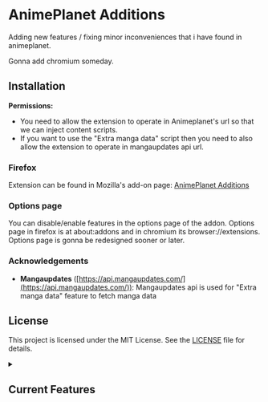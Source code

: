 
# AnimePlanet Additions
Adding new features / fixing minor inconveniences that i have found in animeplanet. 

Gonna add chromium someday.

## Installation

**Permissions:**
- You need to allow the extension to operate in Animeplanet's url so that we can inject content scripts.
- If you want to use the "Extra manga data" script then you need to also allow the extension to operate in mangaupdates api url.

### Firefox
Extension can be found in Mozilla's add-on page: [AnimePlanet Additions](https://addons.mozilla.org/en-US/firefox/addon/animeplanet-additions/)

### Options page
You can disable/enable features in the options page of the addon. Options page in firefox is at about:addons and in chromium its browser://extensions.
Options page is gonna be redesigned sooner or later.

### Acknowledgements
* **Mangaupdates** ([https://api.mangaupdates.com/](https://api.mangaupdates.com/)): Mangaupdates api is used for "Extra manga data" feature to fetch manga data


## License

This project is licensed under the MIT License. See the [LICENSE](LICENSE) file for details.


<details>
  <summary><h2>Current Features</h2></summary>

  <details>
    <summary>List entry remover</summary>
    Makes it that you can click the list to remove the entry from custom list in "Add to new custom list"
  </details>

  <details>
    <summary>Notes</summary>
    Allows you to add notes to any manga/anime
  </details>

  <details>
    <summary>Custom tags</summary>
    Allows creating and adding of custom tags to entries
  </details>

  <details>
    <summary>Apply button shown</summary>
    Makes the apply button on filters to be always shown.
  </details>

  <details>
    <summary>Auto filters</summary>
    Automatically adds filters
  </details>
  
  <details>
    <summary>Chapter filtering</summary>
    Adds chapter filtering in current page.
  </details>

  <details>
    <summary>Contains filtering</summary>
    Filters entries that dont contain any of the tags defined.
  </details>

  <details>
    <summary>Quick apply</summary>
    New button to filter current mangas/animes in the page without loading next page.
  </details>

  <details>
    <summary>Tags search</summary>
    Adds an search bar for tags.
  </details>

  <details>
    <summary>Clickable usernames</summary>
    Makes usernames clickable in forum profile
  </details>

  <details>
    <summary>Extra manga data</summary>
    Adds an button to fetch mangaupdate's data and add it to the manga page. In example description or alternative titles since animeplanet usually doesn't say the raw name
  </details>

  <details>
    <summary>List multiselect</summary>
    Allows you to select multiple custom lists that you want to add the entry to
  </details>

  <details>
    <summary>Extra pages</summary>
    Allows you to load more mangas/animes into one page by loading extra pages.
  </details>

  <details>
    <summary>Still left</summary>
    Shows episodes or chapters still left on entry.
  </details>

</details>
